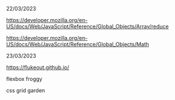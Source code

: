22/03/2023

https://developer.mozilla.org/en-US/docs/Web/JavaScript/Reference/Global_Objects/Array/reduce

https://developer.mozilla.org/en-US/docs/Web/JavaScript/Reference/Global_Objects/Math

23/03/2023

https://flukeout.github.io/

flexbox froggy 

css grid garden
